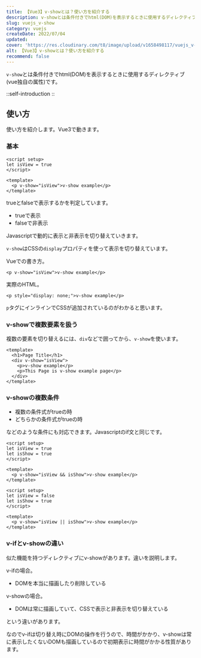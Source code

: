 ```yaml
---
title: 【Vue3】v-showとは？使い方を紹介する
description: v-showとは条件付きでhtml(DOM)を表示するときに使用するディレクティブです。trueとfalseで表示するかを判定しています。v-showはCSSのdisplayプロパティを使って表示を切り替えています。複数の要素を切り替えるには、divなどで囲ってから、v-showを使います。
slug: vuejs_v-show
category: vuejs
createDate: 2022/07/04
updated: 
cover: 'https://res.cloudinary.com/t8/image/upload/v1658498117/vuejs_v-show_m42mbg.png'
alt: 【Vue3】v-showとは？使い方を紹介する
recommend: false
---
```


`v-show`とは条件付きでhtml(DOM)を表示するときに使用するディレクティブ(vue独自の属性)です。


::self-introduction
::


## 使い方
使い方を紹介します。Vue3で動きます。

### 基本

```vue
<script setup>
let isView = true
</script>

<template>
  <p v-show="isView">v-show example</p>
</template>
```

trueとfalseで表示するかを判定しています。

* trueで表示
* falseで非表示

Javascriptで動的に表示と非表示を切り替えていきます。

`v-show`はCSSの`display`プロパティを使って表示を切り替えています。

Vueでの書き方。
```vue
<p v-show="isView">v-show example</p>
```

実際のHTML。
```vue
<p style="display: none;">v-show example</p>
```

`p`タグにインラインでCSSが追加されているのがわかると思います。

### v-showで複数要素を扱う
複数の要素を切り替えるには、`div`などで囲ってから、`v-show`を使います。

```vue
<template>
  <h1>Page Title</h1>
  <div v-show="isView">
    <p>v-show example</p>
    <p>This Page is v-show example page</p>
  </div>
</template>
```

### v-showの複数条件

* 複数の条件式がtrueの時
* どちらかの条件式がtrueの時

などのような条件にも対応できます。Javascriptのif文と同じです。

```vue
<script setup>
let isView = true
let isShow = true
</script>

<template>
  <p v-show="isView && isShow">v-show example</p>
</template>
```

```vue
<script setup>
let isView = false
let isShow = true
</script>

<template>
  <p v-show="isView || isShow">v-show example</p>
</template>
```

### v-ifとv-showの違い

似た機能を持つディレクティブにv-showがあります。違いを説明します。

v-ifの場合。
* DOMを本当に描画したり削除している

v-showの場合。
* DOMは常に描画していて、CSSで表示と非表示を切り替えている

という違いがあります。

なのでv-ifは切り替え時にDOMの操作を行うので、時間がかかり、v-showは常に表示したくないDOMも描画しているので初期表示に時間がかかる性質があります。



